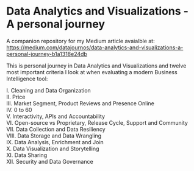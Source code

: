 # Data Analytics and Visualizations - A personal journey  

A companion repository for my Medium article avaialble at: https://medium.com/datajournos/data-analytics-and-visualizations-a-personal-journey-b1a1318e24db

This is personal journey in Data Analytics and Visualizations and twelve most important criteria I look at when evaluating a modern Business Intelligence tool:

I. Cleaning and Data Organization   
II. Price  
III. Market Segment, Product Reviews and Presence Online  
IV. 0 to 60  
V. Interactivity, APIs and Accountability  
VI. Open-source vs Proprietary, Release Cycle, Support and Community   
VII. Data Collection and Data Resiliency  
VIII. Data Storage and Data Wrangling  
IX. Data Analysis, Enrichment and Join  
X. Data Visualization and Storytelling  
XI. Data Sharing  
XII. Security and Data Governance  
  
